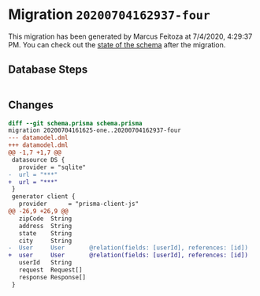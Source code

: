 # Migration `20200704162937-four`

This migration has been generated by Marcus Feitoza at 7/4/2020, 4:29:37 PM.
You can check out the [state of the schema](./schema.prisma) after the migration.

## Database Steps

```sql

```

## Changes

```diff
diff --git schema.prisma schema.prisma
migration 20200704161625-one..20200704162937-four
--- datamodel.dml
+++ datamodel.dml
@@ -1,7 +1,7 @@
 datasource DS {
   provider = "sqlite"
-  url = "***"
+  url = "***"
 }
 generator client {
   provider      = "prisma-client-js"
@@ -26,9 +26,9 @@
   zipCode  String
   address  String
   state    String
   city     String
-  User     User       @relation(fields: [userId], references: [id])
+  user     User       @relation(fields: [userId], references: [id])
   userId   String
   request  Request[]
   response Response[]
 }
```


